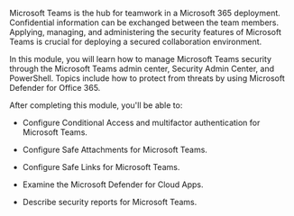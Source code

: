 Microsoft Teams is the hub for teamwork in a Microsoft 365 deployment. Confidential information can be exchanged between the team members. Applying, managing, and administering the security features of Microsoft Teams is crucial for deploying a secured collaboration environment.

In this module, you will learn how to manage Microsoft Teams security through the Microsoft Teams admin center, Security Admin Center, and PowerShell. Topics include how to protect from threats by using Microsoft Defender for Office 365.

After completing this module, you'll be able to:

- Configure Conditional Access and multifactor authentication for Microsoft Teams.

- Configure Safe Attachments for Microsoft Teams.

- Configure Safe Links for Microsoft Teams.

- Examine the Microsoft Defender for Cloud Apps.

- Describe security reports for Microsoft Teams.

